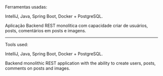 Ferramentas usadas:

IntelliJ, Java, Spring Boot, Docker + PostgreSQL.

Aplicação Backend REST monolítica com capacidade criar de usuários, posts, comentários em posts e imagens.

----------------------------------------------------------------------------------------------------------

Tools used:

IntelliJ, Java, Spring Boot, Docker + PostgreSQL.

Backend monolithic REST application with the ability to create users, posts, comments on posts and images.
